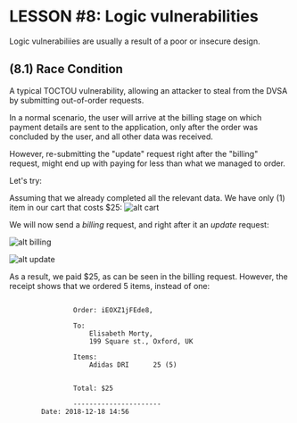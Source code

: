 # LESSON #8: Logic vulnerabilities
Logic vulnerabiliies are usually a result of a poor or insecure design. 

## (8.1) Race Condition

A typical TOCTOU vulnerability, allowing an attacker to steal from the DVSA by submitting out-of-order requests.

In a normal scenario, the user will arrive at the billing stage on which payment details are sent to the application, only after the order was concluded by the user, and all other data was received.

However, re-submitting the "update" request right after the "billing" request, might end up with paying for less than what we managed to order.

Let's try:

Assuming that we already completed all the relevant data. We have only (1) item in our cart that costs $25:
![alt cart](https://i.imgur.com/8H60Bym.png)

We will now send a *billing* request, and right after it an *update* request:

![alt billing](https://i.imgur.com/pNHnDM5.png)


![alt update](https://i.imgur.com/zuKCYDb.png)


As a result, we paid $25, as can be seen in the billing request. However, the receipt shows that we ordered 5 items, instead of one:

```

                Order: iEOXZ1jFEde8,
                
                To: 
                    Elisabeth Morty,
                    199 Square st., Oxford, UK
                
                Items:
                    Adidas DRI		25 (5)
		
                
                Total: $25

            	----------------------
		Date: 2018-12-18 14:56
```
